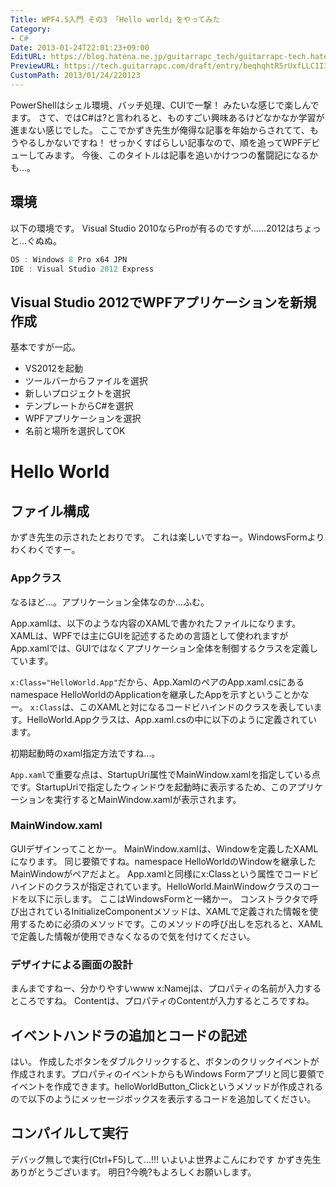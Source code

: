 ```yaml
---
Title: WPF4.5入門 その3 「Hello world」をやってみた
Category:
- C#
Date: 2013-01-24T22:01:23+09:00
EditURL: https://blog.hatena.ne.jp/guitarrapc_tech/guitarrapc-tech.hatenablog.com/atom/entry/6802418398340377022
PreviewURL: https://tech.guitarrapc.com/draft/entry/beqhqhtR5rUxfLLC1I3ZVUu2Hd8
CustomPath: 2013/01/24/220123
---
```


<!--
Date: 2013-01-24T22:01:23+09:00
URL: https://tech.guitarrapc.com/entry/2013/01/24/220123
-->

PowerShellはシェル環境、バッチ処理、CUIで一撃！ みたいな感じで楽しんでます。 さて、ではC#は?と言われると、ものすごい興味あるけどなかなか学習が進まない感じでした。
ここでかずき先生が俺得な記事を年始からされてて、もうやるしかないですね！ せっかくすばらしい記事なので、順を追ってWPFデビューしてみます。
今後、このタイトルは記事を追いかけつつの奮闘記になるかも…。

## 環境

以下の環境です。 Visual Studio 2010ならProが有るのですが……2012はちょっと…ぐぬぬ。

```ps1
OS : Windows 8 Pro x64 JPN
IDE : Visual Studio 2012 Express
```

## Visual Studio 2012でWPFアプリケーションを新規作成

基本ですが一応。

- VS2012を起動
- ツールバーからファイルを選択
- 新しいプロジェクトを選択
- テンプレートからC#を選択
- WPFアプリケーションを選択
- 名前と場所を選択してOK

# Hello World

## ファイル構成
かずき先生の示されたとおりです。 これは楽しいですねー。WindowsFormよりわくわくですー。

### Appクラス

なるほど…。アプリケーション全体なのか…ふむ。

App.xamlは、以下のような内容のXAMLで書かれたファイルになります。XAMLは、WPFでは主にGUIを記述するための言語として使われますがApp.xamlでは、GUIではなくアプリケーション全体を制御するクラスを定義しています。

`x:Class="HelloWorld.App"`だから、App.XamlのペアのApp.xaml.csにあるnamespace HelloWorldのApplicationを継承したAppを示すということかなー。
`x:Class`は、このXAMLと対になるコードビハインドのクラスを表しています。HelloWorld.Appクラスは、App.xaml.csの中に以下のように定義されています。

初期起動時のxaml指定方法ですね…。

`App.xaml`で重要な点は、StartupUri属性でMainWindow.xamlを指定している点です。StartupUriで指定したウィンドウを起動時に表示するため、このアプリケーションを実行するとMainWindow.xamlが表示されます。

### MainWindow.xaml

GUIデザインってことかー。
MainWindow.xamlは、Windowを定義したXAMLになります。
同じ要領ですね。namespace HelloWorldのWindowを継承したMainWindowがペアだよと。
App.xamlと同様にx:Classという属性でコードビハインドのクラスが指定されています。HelloWorld.MainWindowクラスのコードを以下に示します。
ここはWindowsFormと一緒かー。
コンストラクタで呼び出されているInitializeComponentメソッドは、XAMLで定義された情報を使用するために必須のメソッドです。このメソッドの呼び出しを忘れると、XAMLで定義した情報が使用できなくなるので気を付けてください。

### デザイナによる画面の設計

まんまですねー、分かりやすいwww x:Namejは、プロパティの名前が入力するところですね。 Contentは、プロパティのContentが入力するところですね。

## イベントハンドラの追加とコードの記述

はい。
作成したボタンをダブルクリックすると、ボタンのクリックイベントが作成されます。プロパティのイベントからもWindows Formアプリと同じ要領でイベントを作成できます。helloWorldButton_Clickというメソッドが作成されるので以下のようにメッセージボックスを表示するコードを追加してください。

## コンパイルして実行

デバッグ無しで実行(Ctrl+F5)して…!!! いよいよ世界よこんにわです
かずき先生ありがとうございます。 明日?今晩?もよろしくお願いします。
